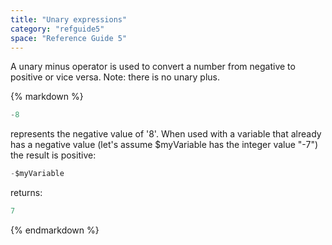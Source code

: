 ```yaml
---
title: "Unary expressions"
category: "refguide5"
space: "Reference Guide 5"
---
```



A unary minus operator is used to convert a number from negative to positive or vice versa. Note: there is no unary plus.

<div class="alert alert-info">{% markdown %}

```java
-8

```

represents the negative value of '8'.
When used with a variable that already has a negative value (let's assume $myVariable has the integer value "-7") the result is positive:

```java
-$myVariable

```

returns:

```java
7

```

{% endmarkdown %}</div>
